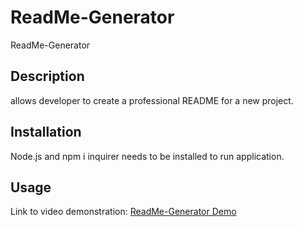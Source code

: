 # ReadMe-Generator
ReadMe-Generator

## Description

allows developer to create a professional README for a new project.

## Installation

Node.js and npm i inquirer needs to be installed to run application.


## Usage

Link to video demonstration: [ReadMe-Generator Demo](https://drive.google.com/drive/folders/1DzF5DR8K-j5cfgeKC61oU0IChh4bXVqI?usp=drive_link)
